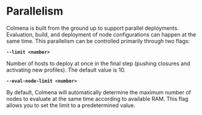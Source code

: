 # Parallelism

Colmena is built from the ground up to support parallel deployments.
Evaluation, build, and deployment of node configurations can happen at the same time.
This parallelism can be controlled primarily through two flags:

**`--limit <number>`**

Number of hosts to deploy at once in the final step (pushing closures and activating new profiles). The default value is 10.

**`--eval-node-limit <number>`**

By default, Colmena will automatically determine the maximum number of nodes to evaluate at the same time according to available RAM.
This flag allows you to set the limit to a predetermined value.

